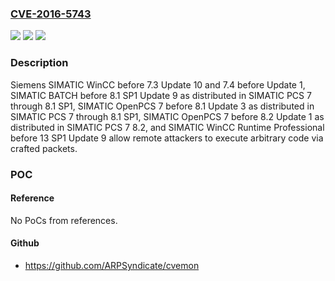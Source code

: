 ### [CVE-2016-5743](https://cve.mitre.org/cgi-bin/cvename.cgi?name=CVE-2016-5743)
![](https://img.shields.io/static/v1?label=Product&message=n%2Fa&color=blue)
![](https://img.shields.io/static/v1?label=Version&message=n%2Fa%20&color=brightgreen)
![](https://img.shields.io/static/v1?label=Vulnerability&message=n%2Fa&color=brightgreen)

### Description

Siemens SIMATIC WinCC before 7.3 Update 10 and 7.4 before Update 1, SIMATIC BATCH before 8.1 SP1 Update 9 as distributed in SIMATIC PCS 7 through 8.1 SP1, SIMATIC OpenPCS 7 before 8.1 Update 3 as distributed in SIMATIC PCS 7 through 8.1 SP1, SIMATIC OpenPCS 7 before 8.2 Update 1 as distributed in SIMATIC PCS 7 8.2, and SIMATIC WinCC Runtime Professional before 13 SP1 Update 9 allow remote attackers to execute arbitrary code via crafted packets.

### POC

#### Reference
No PoCs from references.

#### Github
- https://github.com/ARPSyndicate/cvemon

